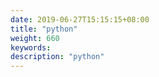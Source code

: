 ```yaml
---
date: 2019-06-27T15:15:15+08:00
title: "python"
weight: 660
keywords: 
description: "python"
---
```


